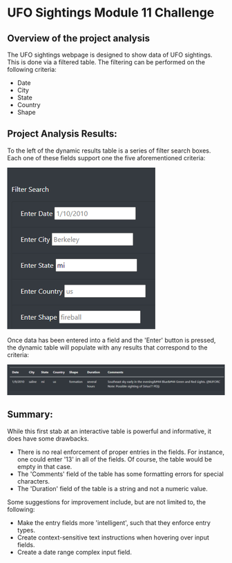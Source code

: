 # UFO Sightings Module 11 Challenge

## Overview of the project analysis
The UFO sightings webpage is designed to show data of UFO sightings.  This is done via a filtered table.  The filtering can be performed on the following criteria:
- Date
- City
- State
- Country
- Shape

## Project Analysis Results:

To the left of the dynamic results table is a series of filter search boxes.  Each one of these fields support one the five aforementioned criteria:

<img src="https://github.com/amitchub/UFO/blob/main/Resources/filters.PNG">

Once data has been entered into a field and the 'Enter' button is pressed, the dynamic table will populate with any results that correspond to the criteria:

<img src="https://github.com/amitchub/UFO/blob/main/Resources/results_mi.PNG">

## Summary:

While this first stab at an interactive table is powerful and informative, it does have some drawbacks.
- There is no real enforcement of proper entries in the fields.  For instance, one could enter '13' in all of the fields.  Of course, the table would be empty in that case.
- The 'Comments' field of the table has some formatting errors for special characters.
- The 'Duration' field of the table is a string and not a numeric value.

Some suggestions for improvement include, but are not limited to, the following:
- Make the entry fields more 'intelligent', such that they enforce entry types.
- Create context-sensitive text instructions when hovering over input fields.
- Create a date range complex input field.
